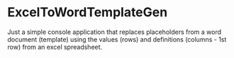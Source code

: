 # ExcelToWordTemplateGen

Just a simple console application that replaces placeholders from a word document (template) using the values (rows) and definitions (columns - 1st row) from an excel spreadsheet.
